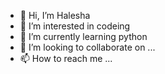- 👋 Hi, I’m Halesha
- 👀 I’m interested in codeing
- 🌱 I’m currently learning python 
- 💞️ I’m looking to collaborate on ...
- 📫 How to reach me ...

<!---
haleshhalu22/haleshhalu22 is a ✨ special ✨ repository because its `README.md` (this file) appears on your GitHub profile.
You can click the Preview link to take a look at your changes.
--->
